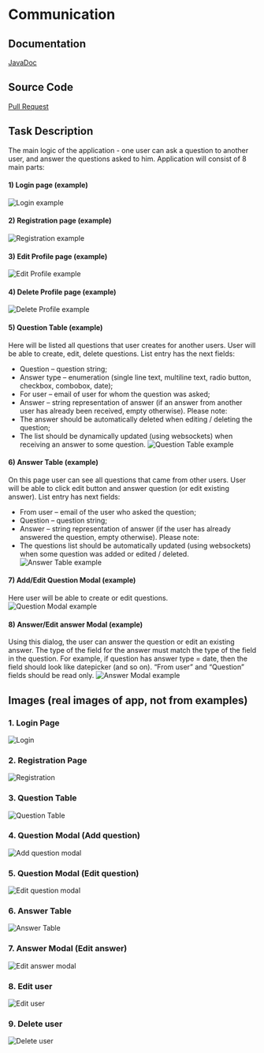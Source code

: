 # Communication

## Documentation
[JavaDoc](https://foltrex.github.io/Coomunication/)


## Source Code
[Pull Request](https://github.com/Foltrex/Coomunication/pull/1)

## Task Description
The main logic of the application - one user can ask a question to another user, and answer the questions asked to him.
Application will consist of 8 main parts:
#### 1) Login page (example)
![Login example](https://github.com/Foltrex/Coomunication/blob/gh-pages/assets/Login(example).png)

#### 2) Registration page (example)
![Registration example](https://github.com/Foltrex/Coomunication/blob/gh-pages/assets/Registration(example).png)

#### 3) Edit Profile page (example)
![Edit Profile example](https://github.com/Foltrex/Coomunication/blob/gh-pages/assets/Edit%20user(example).png)

#### 4) Delete Profile page (example)
![Delete Profile example](https://github.com/Foltrex/Coomunication/blob/gh-pages/assets/Delete%20user(example).png)

#### 5) Question Table (example)
Here will be listed all questions that user creates for another users. User will be able to create, edit, delete questions. List entry has the next fields:
- Question – question string;
- Answer type – enumeration (single line text, multiline text, radio button, checkbox,
combobox, date);
- For user – email of user for whom the question was asked;
- Answer – string representation of answer (if an answer from another user has already been received, empty otherwise).
Please note:
- The answer should be automatically deleted when editing / deleting the question;
- The list should be dynamically updated (using websockets) when receiving an answer
to some question.
![Question Table example](https://github.com/Foltrex/Coomunication/blob/gh-pages/assets/Question%20table(example).png)

#### 6) Answer Table (example)
On this page user can see all questions that came from other users. User will be able to click edit button and answer question (or edit existing answer). List entry has next fields:
- From user – email of the user who asked the question;
- Question – question string;
- Answer – string representation of answer (if the user has already answered the question, empty otherwise).
Please note:
- The questions list should be automatically updated (using websockets) when some
question was added or edited / deleted.
![Answer Table example](https://github.com/Foltrex/Coomunication/blob/gh-pages/assets/Answer%20table(example).png)

#### 7) Add/Edit Question Modal (example)
Here user will be able to create or edit questions.
![Question Modal example](https://github.com/Foltrex/Coomunication/blob/gh-pages/assets/Add%20question(example).png)

#### 8) Answer/Edit answer Modal (example)
Using this dialog, the user can answer the question or edit an existing answer. The type of the field for the answer must match the type of the field in the question. For example, if question has answer type = date, then the field should look like datepicker (and so on). “From user” and “Question” fields should be read only.
![Answer Modal example](https://github.com/Foltrex/Coomunication/blob/gh-pages/assets/Answer%20the%20question(example).png)


## Images (real images of app, not from examples)

### 1. Login Page
![Login](https://github.com/Foltrex/Coomunication/blob/gh-pages/assets/Login.png)

### 2. Registration Page
![Registration](https://github.com/Foltrex/Coomunication/blob/gh-pages/assets/Registration.png)

### 3. Question Table
![Question Table](https://github.com/Foltrex/Coomunication/blob/gh-pages/assets/Question%20table.png)

### 4. Question Modal (Add question)
![Add question modal](https://github.com/Foltrex/Coomunication/blob/gh-pages/assets/Add%20question.png)

### 5. Question Modal (Edit question)
![Edit question modal](https://github.com/Foltrex/Coomunication/blob/gh-pages/assets/Edit%20the%20question.png)

### 6. Answer Table
![Answer Table](https://github.com/Foltrex/Coomunication/blob/gh-pages/assets/Answer%20table.png)

### 7. Answer Modal (Edit answer)
![Edit answer modal](https://github.com/Foltrex/Coomunication/blob/gh-pages/assets/Answer%20the%20question.png)

### 8. Edit user
![Edit user](https://github.com/Foltrex/Coomunication/blob/gh-pages/assets/Edit%20user.png)

### 9. Delete user
![Delete user](https://github.com/Foltrex/Coomunication/blob/gh-pages/assets/Delete%20user.png)